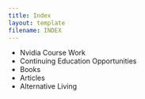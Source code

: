 ```yaml
---
title: Index
layout: template
filename: INDEX
--- 
```


*   Nvidia Course Work
*   Continuing Education Opportunities
*   Books
*   Articles
*   Alternative Living
